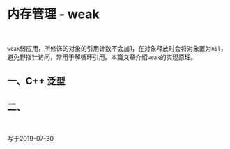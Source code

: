 
# 内存管理 - weak

<br>

`weak`弱应用，所修饰的对象的引用计数不会加1，在对象释放时会将对象置为`nil`，避免野指针访问，常用于解循环引用。本篇文章介绍`weak`的实现原理。

## 一、C++ 泛型




## 二、


<br>

写于2019-07-30

<br>
